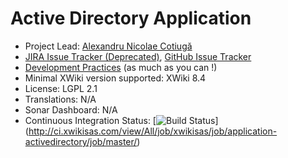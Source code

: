 # Active Directory Application

* Project Lead: [Alexandru Nicolae Cotiugă](https://github.com/acotiuga) 
* [JIRA Issue Tracker (Deprecated)](https://jira.xwikisas.com/projects/ADAPP), [GitHub Issue Tracker](https://github.com/xwikisas/application-activedirectory/issues)
* [Development Practices](http://dev.xwiki.org/xwiki/bin/view/Community/DevelopmentPractices) (as much as you can !)
* Minimal XWiki version supported: XWiki 8.4
* License: LGPL 2.1
* Translations: N/A 
* Sonar Dashboard: N/A 
* Continuous Integration Status: [![Build Status](http://ci.xwikisas.com/view/All/job/xwikisas/job/application-activedirectory/job/master/badge/icon)] (http://ci.xwikisas.com/view/All/job/xwikisas/job/application-activedirectory/job/master/)
